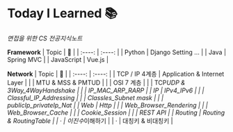# Today I Learned 📚

_면접을 위한 CS 전공지식노트_

**Framework**
| Topic | 🏡 |
| :----: | :----: |
| Python | Django Setting ... |
| Java | Spring MVC |
| JavaScript | Vue.js |

**Network**
| Topic | 📖 |
| :----: | :----: |
| TCP / IP 4계층 | Application & Internet Layer |
| | MTU & MSS & PMTUD |
| | OSI 7 계층 |
| | TCP*UDP & 3Way_4WayHandshake |
| | IP_MAC_ARP_RARP |
| IP | IPv4_IPv6 |
| | Classful_IP_Addressing |
| | Classles_Subnet mask |
| | publicIp_privateIp_Nat |
| Web | Http |
| | Web_Browser_Rendering |
| | Web_Browser_Cache |
| | Cookie_Session |
| | REST API |
| Routing | Routing & RoutingTable |
| · | 이진수*이해하기 |
| · | 대칭키 & 비대칭키 |
